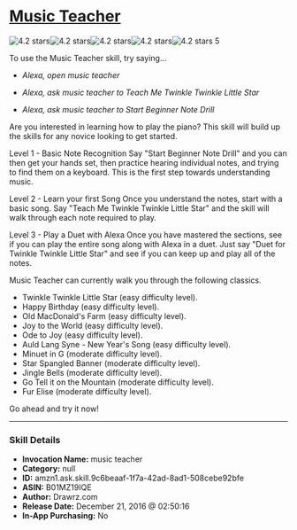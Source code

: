 # [Music Teacher](http://alexa.amazon.com/#skills/amzn1.ask.skill.9c6beaaf-1f7a-42ad-8ad1-508cebe92bfe)
![4.2 stars](../../images/ic_star_black_18dp_1x.png)![4.2 stars](../../images/ic_star_black_18dp_1x.png)![4.2 stars](../../images/ic_star_black_18dp_1x.png)![4.2 stars](../../images/ic_star_black_18dp_1x.png)![4.2 stars](../../images/ic_star_half_black_18dp_1x.png) 5

To use the Music Teacher skill, try saying...

* *Alexa, open music teacher*

* *Alexa, ask music teacher to Teach Me Twinkle Twinkle Little Star*

* *Alexa, ask music teacher to Start Beginner Note Drill*

Are you interested in learning how to play the piano? This skill will build up the skills for any novice looking to get started.

Level 1 - Basic Note Recognition
Say "Start Beginner Note Drill" and you can then get your hands set, then practice hearing individual notes, and trying to find them on a keyboard.  This is the first step towards understanding music.

Level 2 - Learn your first Song
Once you understand the notes, start with a basic song. Say "Teach Me Twinkle Twinkle Little Star" and the skill will walk through each note required to play.

Level 3 - Play a Duet with Alexa
Once you have mastered the sections, see if you can play the entire song along with Alexa in a duet. Just say "Duet for Twinkle Twinkle Little Star" and see if you can keep up and play all of the notes.

Music Teacher can currently walk you through the following classics.
- Twinkle Twinkle Little Star (easy difficulty level).
- Happy Birthday (easy difficulty level).
- Old MacDonald's Farm (easy difficulty level).
- Joy to the World (easy difficulty level).
- Ode to Joy (easy difficulty level).
- Auld Lang Syne - New Year's Song (easy difficulty level).
- Minuet in G (moderate difficulty level).
- Star Spangled Banner (moderate difficulty level).
- Jingle Bells (moderate difficulty level).
- Go Tell it on the Mountain (moderate difficulty level).
- Fur Elise (moderate difficulty level).

Go ahead and try it now!

***

### Skill Details

* **Invocation Name:** music teacher
* **Category:** null
* **ID:** amzn1.ask.skill.9c6beaaf-1f7a-42ad-8ad1-508cebe92bfe
* **ASIN:** B01MZ19IQE
* **Author:** Drawrz.com
* **Release Date:** December 21, 2016 @ 02:50:16
* **In-App Purchasing:** No
